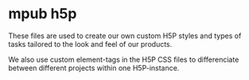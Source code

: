 # mpub h5p

These files are used to create our own custom H5P styles and types of tasks tailored to the look and feel of our products. 

We also use custom element-tags in the H5P CSS files to differenciate between different projects within one H5P-instance. 
